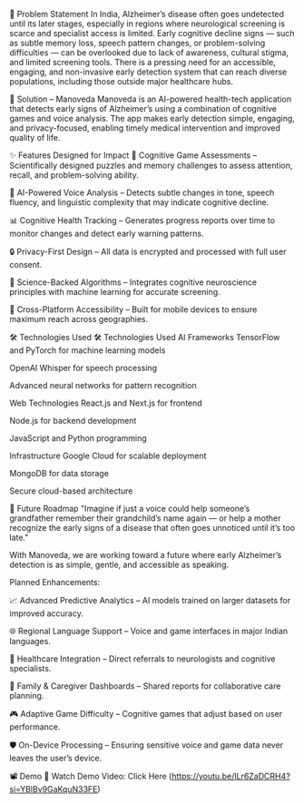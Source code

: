🚩 Problem Statement
In India, Alzheimer’s disease often goes undetected until its later stages, especially in regions where neurological screening is scarce and specialist access is limited.
Early cognitive decline signs — such as subtle memory loss, speech pattern changes, or problem-solving difficulties — can be overlooked due to lack of awareness, cultural stigma, and limited screening tools.
There is a pressing need for an accessible, engaging, and non-invasive early detection system that can reach diverse populations, including those outside major healthcare hubs.

🎯 Solution – Manoveda
Manoveda is an AI-powered health-tech application that detects early signs of Alzheimer’s using a combination of cognitive games and voice analysis.
The app makes early detection simple, engaging, and privacy-focused, enabling timely medical intervention and improved quality of life.

✨ Features Designed for Impact
🧩 Cognitive Game Assessments – Scientifically designed puzzles and memory challenges to assess attention, recall, and problem-solving ability.

🎤 AI-Powered Voice Analysis – Detects subtle changes in tone, speech fluency, and linguistic complexity that may indicate cognitive decline.

📊 Cognitive Health Tracking – Generates progress reports over time to monitor changes and detect early warning patterns.

🔒 Privacy-First Design – All data is encrypted and processed with full user consent.

🧠 Science-Backed Algorithms – Integrates cognitive neuroscience principles with machine learning for accurate screening.

📱 Cross-Platform Accessibility – Built for mobile devices to ensure maximum reach across geographies.

🛠️ Technologies Used
🛠️ Technologies Used
AI Frameworks
TensorFlow and PyTorch for machine learning models

OpenAI Whisper for speech processing

Advanced neural networks for pattern recognition

Web Technologies
React.js and Next.js for frontend

Node.js for backend development

JavaScript and Python programming

Infrastructure
Google Cloud for scalable deployment

MongoDB for data storage

Secure cloud-based architecture

🌟 Future Roadmap
"Imagine if just a voice could help someone’s grandfather remember their grandchild’s name again — or help a mother recognize the early signs of a disease that often goes unnoticed until it’s too late."

With Manoveda, we are working toward a future where early Alzheimer’s detection is as simple, gentle, and accessible as speaking.

Planned Enhancements:

📈 Advanced Predictive Analytics – AI models trained on larger datasets for improved accuracy.

🌐 Regional Language Support – Voice and game interfaces in major Indian languages.

🏥 Healthcare Integration – Direct referrals to neurologists and cognitive specialists.

💬 Family & Caregiver Dashboards – Shared reports for collaborative care planning.

🎮 Adaptive Game Difficulty – Cognitive games that adjust based on user performance.

🛡️ On-Device Processing – Ensuring sensitive voice and game data never leaves the user’s device.

📽️ Demo
🎥 Watch Demo Video: Click Here (https://youtu.be/ILr6ZaDCRH4?si=YBlBv9GaKquN33FE)
